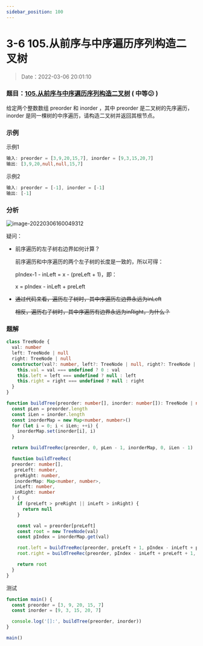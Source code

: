 ```yaml
---
sidebar_position: 100
---
```


# 3-6 105.从前序与中序遍历序列构造二叉树

> Date：2022-03-06 20:01:10

### 题目：[105.从前序与中序遍历序列构造二叉树](https://leetcode-cn.com/problems/construct-binary-tree-from-preorder-and-inorder-traversal/) ( 中等:confused: )

给定两个整数数组 preorder 和 inorder ，其中 preorder 是二叉树的先序遍历， inorder 是同一棵树的中序遍历，请构造二叉树并返回其根节点。

### 示例

示例1

```ts
输入: preorder = [3,9,20,15,7], inorder = [9,3,15,20,7]
输出: [3,9,20,null,null,15,7]
```

示例2

```ts
输入: preorder = [-1], inorder = [-1]
输出: [-1]
```

### 分析

![image-20220306160049312](https://gitee.com/nahaohao/pic-upload/raw/master/img/image-20220306160049312.png)

疑问：

- 前序遍历的左子树右边界如何计算？

  前序遍历和中序遍历的两个左子树的长度是一致的，所以可得：

  pIndex-1 - inLeft = x - (preLeft + 1)，即：

  x = pIndex - inLeft + preLeft

- ~~通过代码来看，遍历左子树时，其中序遍历左边界永远为inLeft~~

  ~~相反，遍历右子树时，其中序遍历有边界永远为inRight，为什么？~~

### 题解

```ts
class TreeNode {
  val: number
  left: TreeNode | null
  right: TreeNode | null
  constructor(val?: number, left?: TreeNode | null, right?: TreeNode | null) {
    this.val = val === undefined ? 0 : val
    this.left = left === undefined ? null : left
    this.right = right === undefined ? null : right
  }
}

function buildTree(preorder: number[], inorder: number[]): TreeNode | null {
  const pLen = preorder.length
  const iLen = inorder.length
  const inorderMap = new Map<number, number>()
  for (let i = 0; i < iLen; ++i) {
    inorderMap.set(inorder[i], i)
  }

  return buildTreeRec(preorder, 0, pLen - 1, inorderMap, 0, iLen - 1)

  function buildTreeRec(
  preorder: number[],
   preLeft: number,
   preRight: number,
   inorderMap: Map<number, number>,
   inLeft: number,
   inRight: number
  ) {
    if (preLeft > preRight || inLeft > inRight) {
      return null
    }

    const val = preorder[preLeft]
    const root = new TreeNode(val)
    const pIndex = inorderMap.get(val)

    root.left = buildTreeRec(preorder, preLeft + 1, pIndex - inLeft + preLeft, inorderMap, inLeft, pIndex - 1)
    root.right = buildTreeRec(preorder, pIndex - inLeft + preLeft + 1, preRight, inorderMap, pIndex + 1, inRight)

    return root
  }
}
```

测试

```ts
function main() {
  const preorder = [3, 9, 20, 15, 7]
  const inorder = [9, 3, 15, 20, 7]

  console.log('[]:', buildTree(preorder, inorder))
}

main()
```

